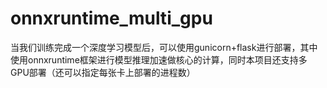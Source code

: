 # onnxruntime_multi_gpu
当我们训练完成一个深度学习模型后，可以使用gunicorn+flask进行部署，其中使用onnxruntime框架进行模型推理加速做核心的计算，同时本项目还支持多GPU部署（还可以指定每张卡上部署的进程数）
